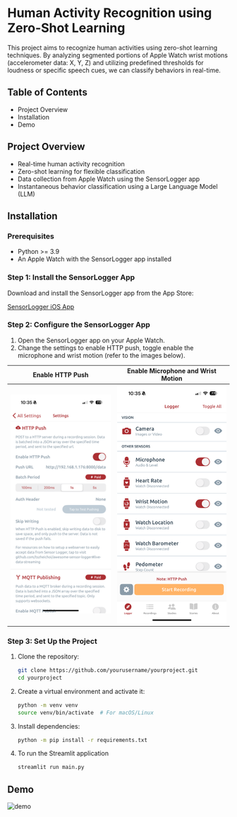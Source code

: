 
# Human Activity Recognition using Zero-Shot Learning

This project aims to recognize human activities using zero-shot learning techniques. By analyzing segmented portions of Apple Watch wrist motions (accelerometer data: X, Y, Z) and utilizing predefined thresholds for loudness or specific speech cues, we can classify behaviors in real-time.

## Table of Contents

- Project Overview
- Installation
- Demo

## Project Overview

- Real-time human activity recognition
- Zero-shot learning for flexible classification
- Data collection from Apple Watch using the SensorLogger app
- Instantaneous behavior classification using a Large Language Model (LLM)

## Installation

### Prerequisites

- Python >= 3.9
- An Apple Watch with the SensorLogger app installed

### Step 1: Install the SensorLogger App

Download and install the SensorLogger app from the App Store:

[SensorLogger iOS App](https://apps.apple.com/us/app/sensor-logger/id1531582925)

### Step 2: Configure the SensorLogger App
1. Open the SensorLogger app on your Apple Watch.
2. Change the settings to enable HTTP push, toggle enable the microphone and wrist motion (refer to the images below).

| Enable HTTP Push | Enable Microphone and Wrist Motion                               |
|------------------|------------------------------------------------------------------|
| ![Enable HTTP Push](images/settings_http.PNG) | ![Enable Microphone and Wrist Motion](images/logger_toggles.PNG) |

### Step 3: Set Up the Project

1. Clone the repository:
   ```bash
   git clone https://github.com/yourusername/yourproject.git
   cd yourproject
   ```
2. Create a virtual environment and activate it:
    ```bash
   python -m venv venv
   source venv/bin/activate  # For macOS/Linux
    ```
3. Install dependencies:
    ```bash
   python -m pip install -r requirements.txt
    ```
4. To run the Streamlit application
    ```bash
    streamlit run main.py
   ```

## Demo
![demo](images/demo.png)
